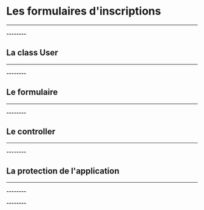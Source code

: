 # Les formulaires d'inscriptions
--------
**--------**

## La class User
--------
**--------**

## Le formulaire
--------
**--------**

## Le controller
--------
**--------**

## La protection de l'application
--------
**--------**

**--------**